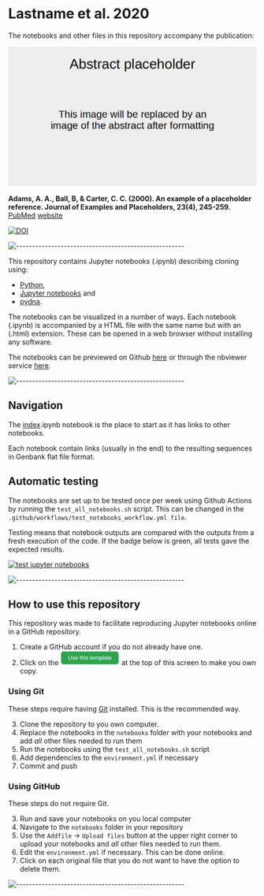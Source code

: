 # Lastname et al. 2020

The notebooks and other files in this repository accompany the publication:

![button](accessory/abstract.png)

**Adams, A. A., Ball, B, & Carter, C. C. (2000). An example of a placeholder reference. Journal of Examples and Placeholders, 23(4), 245-259.**
[PubMed](https://pubmed.ncbi.nlm.nih.gov/27328301)
[website](https://journals.plos.org/plosmedicine/article?id=10.1371/journal.pmed.1002049)

[![DOI](https://zenodo.org/badge/353721337.svg)](https://zenodo.org/badge/latestdoi/353721337)


![-----------------------------------------------------](https://raw.githubusercontent.com/andreasbm/readme/master/assets/lines/colored.png)

This repository contains Jupyter notebooks (.ipynb) describing cloning using:
- [Python](https://www.python.org),
- [Jupyter notebooks](https://jupyter.org) and
- [pydna](https://github.com/BjornFJohansson/pydna).

The notebooks can be visualized in a number of ways.
Each notebook (.ipynb) is accompanied by a HTML file with the same name but with an (.html)
extension. These can be opened in a web browser without installing any software.

The notebooks can be previewed on Github [here](notebooks/index.ipynb) or through the nbviewer service
[here](http://nbviewer.jupyter.org). 

![-----------------------------------------------------](https://raw.githubusercontent.com/andreasbm/readme/master/assets/lines/colored.png)

## Navigation

The [index](notebooks/index.ipynb).ipynb notebook is the place to start as it has links to other notebooks.

Each notebook contain links (usually in the end) to the resulting sequences in Genbank flat file format.


## Automatic testing

The notebooks are set up to be tested once per week using Github Actions by running the `test_all_notebooks.sh` script.
This can be changed in the `.github/workflows/test_notebooks_workflow.yml file`.

Testing means that notebook outputs are compared with the outputs from a fresh execution of the code. If the badge below is green, all tests gave the expected results.

[![test jupyter notebooks](https://github.com/MetabolicEngineeringGroupCBMA/Cunha_et_al_2017/workflows/test%20jupiter%20notebooks/badge.svg)](https://github.com/MetabolicEngineeringGroupCBMA/pydna_template/actions?query=workflow%3A%22test+jupiter+notebooks%22)

![-----------------------------------------------------](https://raw.githubusercontent.com/andreasbm/readme/master/assets/lines/colored.png)


## How to use this repository

This repository was made to facilitate reproducing Jupyter notebooks online in a GitHub repository.

1. Create a GitHub account if you do not already have one.
2. Click on the ![button](accessory/button.png) at the top of this screen to make you own copy.

### Using Git

These steps require having [Git](https://git-scm.com) installed. This is the recommended way.

3. Clone the repository to you own computer.
4. Replace the notebooks in the `notebooks` folder with your notebooks and add *all* other files needed to run them
5. Run the notebooks using the `test_all_notebooks.sh` script
6. Add dependencies to the `environment.yml` if necessary
7. Commit and push

### Using GitHub

These steps do not require Git.

3. Run and save your notebooks on you local computer
4. Navigate to the `notebooks` folder in your repository
5. Use the `Addfile` -> `Upload files` button at the upper right corner to upload your notebooks and *all* other files needed to run them.
6. Edit the `environment.yml` if necessary. This can be done online.
7. Click on each original file that you do not want to have the option to delete them.

![-----------------------------------------------------](https://raw.githubusercontent.com/andreasbm/readme/master/assets/lines/colored.png)
